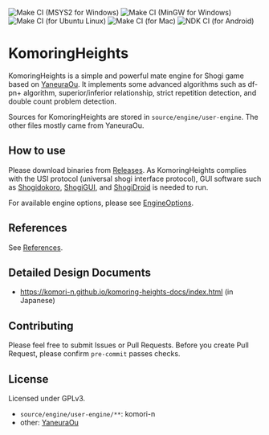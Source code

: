 ![Make CI (MSYS2 for Windows)](https://github.com/komori-n/KomoringHeights/workflows/Make%20CI%20(MSYS2%20for%20Windows)/badge.svg?event=push)
![Make CI (MinGW for Windows)](https://github.com/komori-n/KomoringHeights/workflows/Make%20CI%20(MinGW%20for%20Windows)/badge.svg?event=push)
![Make CI (for Ubuntu Linux)](https://github.com/komori-n/KomoringHeights/workflows/Make%20CI%20(for%20Ubuntu%20Linux)/badge.svg?event=push)
![Make CI (for Mac)](https://github.com/komori-n/KomoringHeights/workflows/Make%20CI%20(for%20Mac)/badge.svg?event=push)
![NDK CI (for Android)](https://github.com/komori-n/KomoringHeights/workflows/NDK%20CI%20(for%20Android)/badge.svg?event=push)

# KomoringHeights

KomoringHeights is a simple and powerful mate engine for Shogi game based on [YaneuraOu](https://github.com/yaneurao/YaneuraOu/).
It implements some advanced algorithms such as df-pn+ algorithm, superior/inferior relationship, strict repetition detection, and double count problem detection.

Sources for KomoringHeights are stored in `source/engine/user-engine`.
The other files mostly came from YaneuraOu.

## How to use

Please download binaries from [Releases](https://github.com/komori-n/KomoringHeights/releases).
As KomoringHeights complies with the USI protocol (universal shogi interface protocol), GUI software such as [Shogidokoro](http://shogidokoro.starfree.jp/), [ShogiGUI](http://shogigui.siganus.com/), and [ShogiDroid](http://shogidroid.siganus.com/) is needed to run.

For available engine options, please see [EngineOptions](source/engine/suer-engine/docs/EngineOptions.txt).

## References

See [References](source/engine/user-engine/docs/refs.md).

## Detailed Design Documents

- <https://komori-n.github.io/komoring-heights-docs/index.html> (in Japanese)

## Contributing

Please feel free to submit Issues or Pull Requests.
Before you create Pull Request, please confirm `pre-commit` passes checks.

## License

Licensed under GPLv3.

- `source/engine/user-engine/**`: komori-n
- other: [YaneuraOu](https://github.com/yaneurao/YaneuraOu/)
